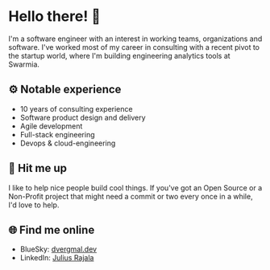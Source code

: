 # Hello there! 👋

I'm a software engineer with an interest in working teams, organizations and software. I've worked most of my career in consulting with a recent pivot to the startup world, where I'm building engineering analytics tools at Swarmia.

## ⚙️ Notable experience
- 10 years of consulting experience
- Software product design and delivery
- Agile development
- Full-stack engineering
- Devops & cloud-engineering

## 👥 Hit me up
I like to help nice people build cool things. If you've got an Open Source or a Non-Profit project that might need a commit or two every once in a while, I'd love to help.

## 🌐 Find me online
- BlueSky: [dvergmal.dev](@dvergmal.dev)
- LinkedIn: [Julius Rajala](https://www.linkedin.com/in/juliusrajala)
